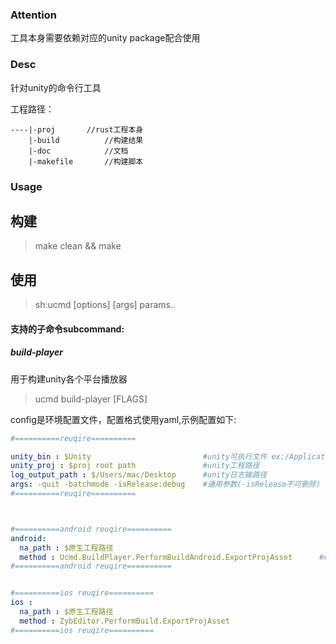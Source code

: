 
### Attention
工具本身需要依赖对应的unity package配合使用

### Desc

针对unity的命令行工具

工程路径：
```
----|-proj 	     //rust工程本身
    |-build          //构建结果
    |-doc            //文档
    |-makefile       //构建脚本
```

### Usage


## 构建
> make clean && make

## 使用
> sh:ucmd <subcommand> [options] [args] params..

#### 支持的子命令subcommand:

##### build-player

 用于构建unity各个平台播放器

>  ucmd build-player [FLAGS] <platform> <config>

config是环境配置文件，配置格式使用yaml,示例配置如下:

```yaml
#==========reuqire==========

unity_bin : $Unity                         #unity可执行文件 ex:/Applications/Unity/Hub/Editor/2019.4.26f1c1/Unity.app/Contents/MacOS/Unity
unity_proj : $proj root path               #unity工程路径
log_output_path : $/Users/mac/Desktop      #unity日志输路径
args: -quit -batchmode -isRelease:debug    #通用参数(-isRelease不可删除)
#==========reuqire==========



#==========android reuqire==========
android:
  na_path : $原生工程路径
  method : Ucmd.BuildPlayer.PerformBuildAndroid.ExportProjAsset      #v1.0.0 Ucmd-buildplayer
#==========android reuqire==========


#==========ios reuqire==========
ios :
  na_path : $原生工程路径
  method : ZybEditor.PerformBuild.ExportProjAsset
#==========ios reuqire==========


```

